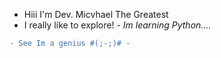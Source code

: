- Hiii I'm Dev. Micvhael The Greatest
- I really like to explore!
*- Im learning Python....*

```diff
- See Im a genius #(;-;)# -
```
